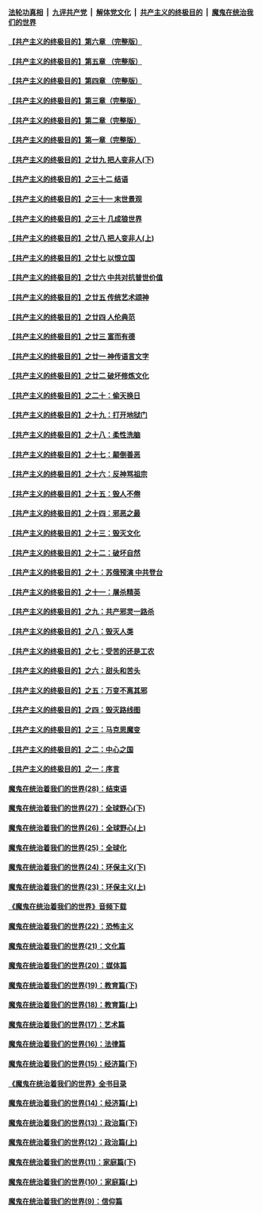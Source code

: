 ####  [法轮功真相](../../../../basic/blob/master/README.md?t=05031031) &nbsp;|&nbsp; [九评共产党](../../../../9ping.md/blob/master/README.md?t=05031031) &nbsp;|&nbsp; [解体党文化](../../../../jtdwh.md/blob/master/README.md?t=05031031)  &nbsp;|&nbsp; [共产主义的终极目的](../../../../gczydzjmd.md/blob/master/README.md?t=05031031) &nbsp;|&nbsp; [魔鬼在统治我们的世界](../../../../mgztzwmdsj.md/blob/master/README.md?t=05031031) 

#### [【共产主义的终极目的】第六章 （完整版）](../pages/nsc422/n11428913.md?t=05031031) 

#### [【共产主义的终极目的】第五章 （完整版）](../pages/nsc422/n11428912.md?t=05031031) 

#### [【共产主义的终极目的】第四章 （完整版）](../pages/nsc422/n11428907.md?t=05031031) 

#### [【共产主义的终极目的】第三章（完整版）](../pages/nsc422/n11428848.md?t=05031031) 

#### [【共产主义的终极目的】第二章（完整版）](../pages/nsc422/n11428831.md?t=05031031) 

#### [【共产主义的终极目的】第一章（完整版）](../pages/nsc422/n11417651.md?t=05031031) 

#### [【共产主义的终极目的】之廿九 把人变非人(下)](../pages/nsc422/n11344140.md?t=05031031) 

#### [【共产主义的终极目的】之三十二 结语](../pages/nsc422/n11360535.md?t=05031031) 

#### [【共产主义的终极目的】之三十一 末世景观](../pages/nsc422/n11351129.md?t=05031031) 

#### [【共产主义的终极目的】之三十 几成狼世界](../pages/nsc422/n11348280.md?t=05031031) 

#### [【共产主义的终极目的】之廿八 把人变非人(上)](../pages/nsc422/n11340492.md?t=05031031) 

#### [【共产主义的终极目的】之廿七 以恨立国](../pages/nsc422/n11336944.md?t=05031031) 

#### [【共产主义的终极目的】之廿六 中共对抗普世价值](../pages/nsc422/n11324785.md?t=05031031) 

#### [【共产主义的终极目的】之廿五 传统艺术颂神](../pages/nsc422/n11296396.md?t=05031031) 

#### [【共产主义的终极目的】之廿四 人伦典范](../pages/nsc422/n11296397.md?t=05031031) 

#### [【共产主义的终极目的】之廿三 富而有德](../pages/nsc422/n11283598.md?t=05031031) 

#### [【共产主义的终极目的】之廿一 神传语言文字](../pages/nsc422/n11263265.md?t=05031031) 

#### [【共产主义的终极目的】之廿二 破坏修炼文化](../pages/nsc422/n11245728.md?t=05031031) 

#### [【共产主义的终极目的】之二十：偷天换日](../pages/nsc422/n11238846.md?t=05031031) 

#### [【共产主义的终极目的】之十九：打开地狱门](../pages/nsc422/n11206376.md?t=05031031) 

#### [【共产主义的终极目的】之十八：柔性洗脑](../pages/nsc422/n11199994.md?t=05031031) 

#### [【共产主义的终极目的】之十七：颠倒善恶](../pages/nsc422/n11179782.md?t=05031031) 

#### [【共产主义的终极目的】之十六：反神骂祖宗](../pages/nsc422/n11166798.md?t=05031031) 

#### [【共产主义的终极目的】之十五：毁人不倦](../pages/nsc422/n11166792.md?t=05031031) 

#### [【共产主义的终极目的】之十四：邪恶之最](../pages/nsc422/n11150249.md?t=05031031) 

#### [【共产主义的终极目的】之十三：毁灭文化](../pages/nsc422/n11135227.md?t=05031031) 

#### [【共产主义的终极目的】之十二：破坏自然](../pages/nsc422/n11135214.md?t=05031031) 

#### [【共产主义的终极目的】之十：苏俄预演 中共登台](../pages/nsc422/n11118424.md?t=05031031) 

#### [【共产主义的终极目的】之十一：屠杀精英](../pages/nsc422/n11118442.md?t=05031031) 

#### [【共产主义的终极目的】之九：共产邪灵一路杀](../pages/nsc422/n11114139.md?t=05031031) 

#### [【共产主义的终极目的】之八：毁灭人类](../pages/nsc422/n11108503.md?t=05031031) 

#### [【共产主义的终极目的】之七：受苦的还是工农](../pages/nsc422/n11101809.md?t=05031031) 

#### [【共产主义的终极目的】之六：甜头和苦头](../pages/nsc422/n11096971.md?t=05031031) 

#### [【共产主义的终极目的】之五：万变不离其邪](../pages/nsc422/n11091285.md?t=05031031) 

#### [【共产主义的终极目的】之四：毁灭路线图](../pages/nsc422/n11086284.md?t=05031031) 

#### [【共产主义的终极目的】之三：马克思魔变](../pages/nsc422/n11061941.md?t=05031031) 

#### [【共产主义的终极目的】之二：中心之国](../pages/nsc422/n11047728.md?t=05031031) 

#### [【共产主义的终极目的】之一：序言](../pages/nsc422/n11086077.md?t=05031031) 

#### [魔鬼在统治着我们的世界(28)：结束语](../pages/nsc422/n10936246.md?t=05031031) 

#### [魔鬼在统治着我们的世界(27)：全球野心(下)](../pages/nsc422/n10928319.md?t=05031031) 

#### [魔鬼在统治着我们的世界(26)：全球野心(上)](../pages/nsc422/n10900318.md?t=05031031) 

#### [魔鬼在统治着我们的世界(25)：全球化](../pages/nsc422/n10788205.md?t=05031031) 

#### [魔鬼在统治着我们的世界(24)：环保主义(下)](../pages/nsc422/n10695307.md?t=05031031) 

#### [魔鬼在统治着我们的世界(23)：环保主义(上)](../pages/nsc422/n10688613.md?t=05031031) 

#### [《魔鬼在统治着我们的世界》音频下载](../pages/nsc422/n10635553.md?t=05031031) 

#### [魔鬼在统治着我们的世界(22)：恐怖主义](../pages/nsc422/n10614727.md?t=05031031) 

#### [魔鬼在统治着我们的世界(21)：文化篇](../pages/nsc422/n10597706.md?t=05031031) 

#### [魔鬼在统治着我们的世界(20)：媒体篇](../pages/nsc422/n10586579.md?t=05031031) 

#### [魔鬼在统治着我们的世界(19)：教育篇(下)](../pages/nsc422/n10564808.md?t=05031031) 

#### [魔鬼在统治着我们的世界(18)：教育篇(上)](../pages/nsc422/n10526970.md?t=05031031) 

#### [魔鬼在统治着我们的世界(17)：艺术篇](../pages/nsc422/n10499093.md?t=05031031) 

#### [魔鬼在统治着我们的世界(16)：法律篇](../pages/nsc422/n10485969.md?t=05031031) 

#### [魔鬼在统治着我们的世界(15)：经济篇(下)](../pages/nsc422/n10469975.md?t=05031031) 

#### [《魔鬼在统治着我们的世界》全书目录](../pages/nsc422/n10464261.md?t=05031031) 

#### [魔鬼在统治着我们的世界(14)：经济篇(上)](../pages/nsc422/n10457370.md?t=05031031) 

#### [魔鬼在统治着我们的世界(13)：政治篇(下)](../pages/nsc422/n10448270.md?t=05031031) 

#### [魔鬼在统治着我们的世界(12)：政治篇(上)](../pages/nsc422/n10444576.md?t=05031031) 

#### [魔鬼在统治着我们的世界(11)：家庭篇(下)](../pages/nsc422/n10440961.md?t=05031031) 

#### [魔鬼在统治着我们的世界(10)：家庭篇(上)](../pages/nsc422/n10435448.md?t=05031031) 

#### [魔鬼在统治着我们的世界(9)：信仰篇](../pages/nsc422/n10432159.md?t=05031031) 

